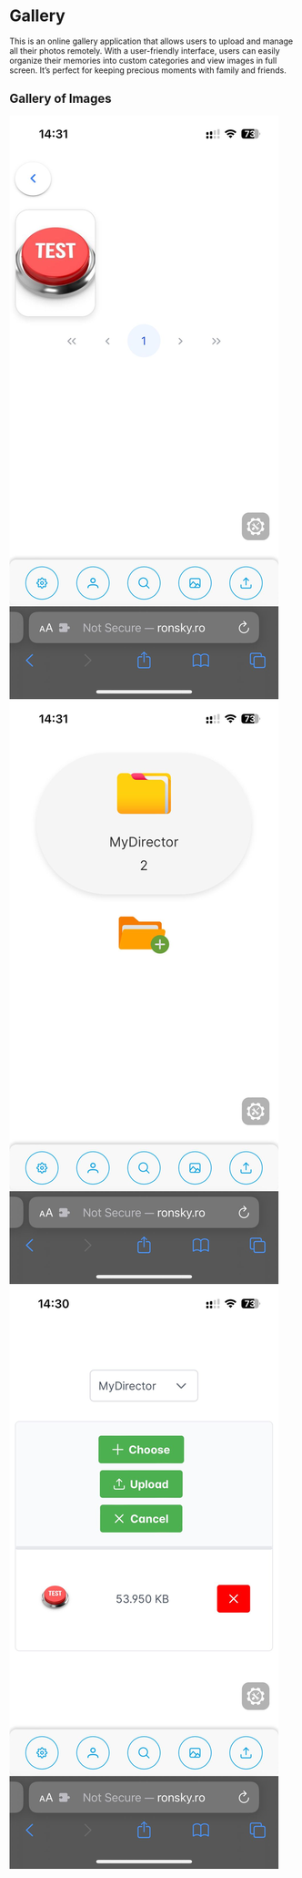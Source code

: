 # Gallery

This is an online gallery application that allows users to upload and manage all their photos remotely. With a user-friendly interface, users can easily organize their memories into custom categories and view images in full screen. It’s perfect for keeping precious moments with family and friends.

## Gallery of Images

![Image 1 - Description](https://github.com/Ronald7M/Gallery/blob/main/assets/img1.jpeg)
![Image 2 - Description](https://github.com/Ronald7M/Gallery/blob/main/assets/img2.jpeg)
![Image 3 - Description](https://github.com/Ronald7M/Gallery/blob/main/assets/img3.jpeg)
